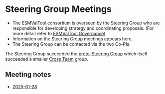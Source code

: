 # Steering Group Meetings

- The ESMValTool consortium is overseen by the Steering Group who are responsible for developing strategy and coordinating proposals. (For more detail refer to [ESMValTool Governance](https://esmvaltool.org/assets/pdf/ESMValTool_Governance.pdf)).
- Information on the Steering Group meetings appears here.
- The Steering Group can be contacted via the two Co-PIs.

The Steering Group succeeded the [proto-Steering Group](../Steering%20Group/proto-Steering%20Group/README.md) which itself succeeded a smaller [Cross Team](../Steering%20Group/Cross%20Team/README.md) group.

## Meeting notes
  - [2025-01-28](Minutes/20250128.md)
